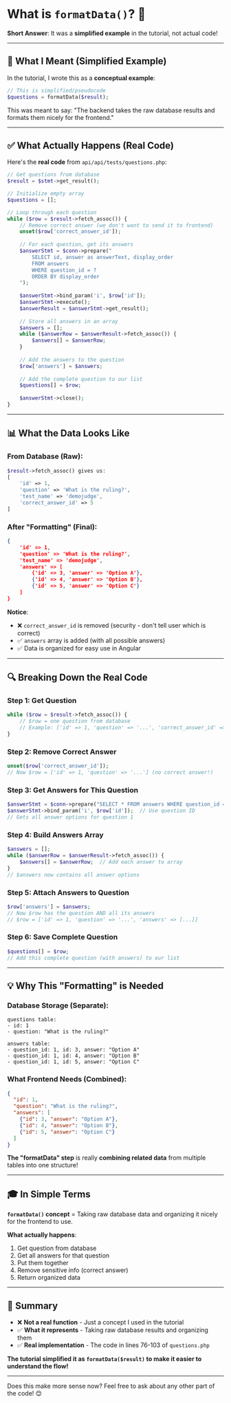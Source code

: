 # What is `formatData()`? 🤔

**Short Answer**: It was a **simplified example** in the tutorial, not actual code!

---

## 🎯 What I Meant (Simplified Example)

In the tutorial, I wrote this as a **conceptual example**:

```php
// This is simplified/pseudocode
$questions = formatData($result);
```

This was meant to say: "The backend takes the raw database results and formats them nicely for the frontend."

---

## ✅ What Actually Happens (Real Code)

Here's the **real code** from `api/api/tests/questions.php`:

```php
// Get questions from database
$result = $stmt->get_result();

// Initialize empty array
$questions = [];

// Loop through each question
while ($row = $result->fetch_assoc()) {
    // Remove correct answer (we don't want to send it to frontend)
    unset($row['correct_answer_id']);
    
    // For each question, get its answers
    $answerStmt = $conn->prepare("
        SELECT id, answer as answerText, display_order 
        FROM answers 
        WHERE question_id = ? 
        ORDER BY display_order
    ");
    
    $answerStmt->bind_param('i', $row['id']);
    $answerStmt->execute();
    $answerResult = $answerStmt->get_result();
    
    // Store all answers in an array
    $answers = [];
    while ($answerRow = $answerResult->fetch_assoc()) {
        $answers[] = $answerRow;
    }
    
    // Add the answers to the question
    $row['answers'] = $answers;
    
    // Add the complete question to our list
    $questions[] = $row;
    
    $answerStmt->close();
}
```

---

## 📊 What the Data Looks Like

### **From Database (Raw)**:
```php
$result->fetch_assoc() gives us:
[
    'id' => 1,
    'question' => 'What is the ruling?',
    'test_name' => 'demojudge',
    'correct_answer_id' => 5
]
```

### **After "Formatting" (Final)**:
```json
{
    'id' => 1,
    'question' => 'What is the ruling?',
    'test_name' => 'demojudge',
    'answers' => [
        {'id' => 3, 'answer' => 'Option A'},
        {'id' => 4, 'answer' => 'Option B'},
        {'id' => 5, 'answer' => 'Option C'}
    ]
}
```

**Notice**:
- ❌ `correct_answer_id` is removed (security - don't tell user which is correct)
- ✅ `answers` array is added (with all possible answers)
- ✅ Data is organized for easy use in Angular

---

## 🔍 Breaking Down the Real Code

### **Step 1: Get Question**
```php
while ($row = $result->fetch_assoc()) {
    // $row = one question from database
    // Example: ['id' => 1, 'question' => '...', 'correct_answer_id' => 5]
}
```

### **Step 2: Remove Correct Answer**
```php
unset($row['correct_answer_id']);
// Now $row = ['id' => 1, 'question' => '...'] (no correct answer!)
```

### **Step 3: Get Answers for This Question**
```php
$answerStmt = $conn->prepare("SELECT * FROM answers WHERE question_id = ?");
$answerStmt->bind_param('i', $row['id']);  // Use question ID
// Gets all answer options for question 1
```

### **Step 4: Build Answers Array**
```php
$answers = [];
while ($answerRow = $answerResult->fetch_assoc()) {
    $answers[] = $answerRow;  // Add each answer to array
}
// $answers now contains all answer options
```

### **Step 5: Attach Answers to Question**
```php
$row['answers'] = $answers;
// Now $row has the question AND all its answers
// $row = ['id' => 1, 'question' => '...', 'answers' => [...]]
```

### **Step 6: Save Complete Question**
```php
$questions[] = $row;
// Add this complete question (with answers) to our list
```

---

## 💡 Why This "Formatting" is Needed

### **Database Storage** (Separate):
```
questions table:
- id: 1
- question: "What is the ruling?"

answers table:
- question_id: 1, id: 3, answer: "Option A"
- question_id: 1, id: 4, answer: "Option B"
- question_id: 1, id: 5, answer: "Option C"
```

### **What Frontend Needs** (Combined):
```json
{
  "id": 1,
  "question": "What is the ruling?",
  "answers": [
    {"id": 3, "answer": "Option A"},
    {"id": 4, "answer": "Option B"},
    {"id": 5, "answer": "Option C"}
  ]
}
```

**The "formatData" step** is really **combining related data** from multiple tables into one structure!

---

## 🎓 In Simple Terms

**`formatData()` concept** = Taking raw database data and organizing it nicely for the frontend to use.

**What actually happens**:
1. Get question from database
2. Get all answers for that question
3. Put them together
4. Remove sensitive info (correct answer)
5. Return organized data

---

## 📝 Summary

- ❌ **Not a real function** - Just a concept I used in the tutorial
- ✅ **What it represents** - Taking raw database results and organizing them
- ✅ **Real implementation** - The code in lines 76-103 of `questions.php`

**The tutorial simplified it as `formatData($result)` to make it easier to understand the flow!**

---

Does this make more sense now? Feel free to ask about any other part of the code! 😊

